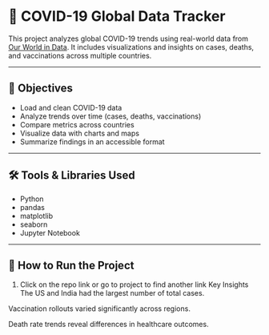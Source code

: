 # 🦠 COVID-19 Global Data Tracker

This project analyzes global COVID-19 trends using real-world data from [Our World in Data](https://ourworldindata.org/covid-cases). It includes visualizations and insights on cases, deaths, and vaccinations across multiple countries.

---

## 🎯 Objectives

- Load and clean COVID-19 data
- Analyze trends over time (cases, deaths, vaccinations)
- Compare metrics across countries
- Visualize data with charts and maps
- Summarize findings in an accessible format

---

## 🛠 Tools & Libraries Used

- Python
- pandas
- matplotlib
- seaborn
- Jupyter Notebook

---

## 🚀 How to Run the Project

1. Click on the repo link or go to project to find another link
    Key Insights
The US and India had the largest number of total cases.

Vaccination rollouts varied significantly across regions.

Death rate trends reveal differences in healthcare outcomes.


